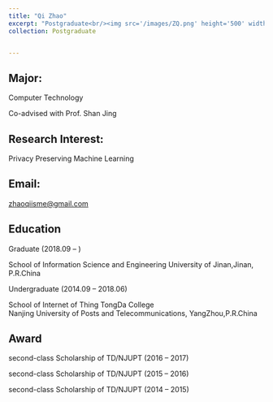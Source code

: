 ```yaml
---
title: "Qi Zhao"
excerpt: "Postgraduate<br/><img src='/images/ZQ.png' height='500' width='300'>"
collection: Postgraduate


---
```


Major:   
---
Computer Technology 

Co-advised with Prof. Shan Jing

Research Interest: 
--
 Privacy Preserving Machine Learning
 
 
Email:            
---
zhaoqiisme@gmail.com


Education
----
Graduate (2018.09 –  ) 

School of Information Science and Engineering 
University of Jinan,Jinan, P.R.China 

Undergraduate (2014.09 – 2018.06)   

School of Internet of Thing TongDa College  
 Nanjing University of Posts and Telecommunications, YangZhou,P.R.China  



Award
---
second-class Scholarship of TD/NJUPT (2016 – 2017)  

second-class Scholarship of TD/NJUPT (2015 – 2016) 
  
second-class Scholarship of TD/NJUPT (2014 – 2015)   
